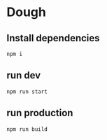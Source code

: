 # Dough

## Install dependencies
```npm i```

## run dev
```npm run start```

## run production
```npm run build```


